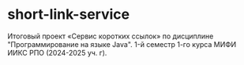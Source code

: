# short-link-service
Итоговый проект «Сервис коротких ссылок» по дисциплине "Программирование на языке Java". 1-й семестр 1-го курса МИФИ ИИКС РПО (2024-2025 уч. г).
